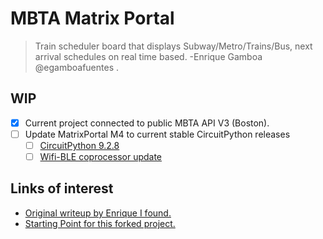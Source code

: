 # MBTA Matrix Portal 
> Train scheduler board that displays Subway/Metro/Trains/Bus, next arrival schedules on real time based. -Enrique Gamboa @egamboafuentes . 

## WIP

- [x] Current project connected to public MBTA API V3 (Boston).
- [ ] Update MatrixPortal M4 to current stable CircuitPython releases
    - [ ] [CircuitPython 9.2.8](https://learn.adafruit.com/adafruit-matrixportal-m4/install-circuitpython)
    - [ ] [Wifi-BLE coprocessor update](https://learn.adafruit.com/upgrading-esp32-firmware/upgrade-all-in-one-esp32-airlift-firmware)

 ## Links of interest

- [Original writeup by Enrique I found.](https://jegamboafuentes.medium.com/i-created-my-own-subway-arrival-board-with-real-time-data-to-dont-miss-my-train-anymore-28bfded312c0?source=friends_link&sk=a229cfebc19bc9f1874ba3a0441f0620)
-  [Starting Point for this forked project.](https://github.com/jegamboafuentes/Train_schedule_board/tree/main/display_code/8-23-23/new)

